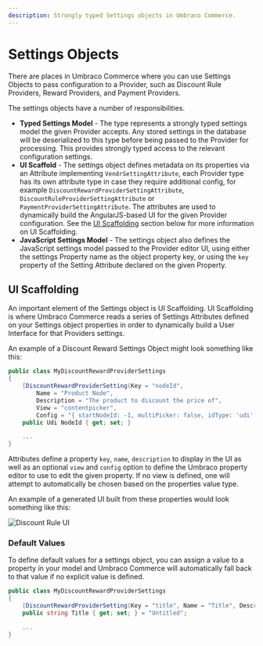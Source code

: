 ```yaml
---
description: Strongly typed Settings objects in Umbraco Commerce.
---
```


# Settings Objects

There are places in Umbraco Commerce where you can use Settings Objects to pass configuration to a Provider, such as Discount Rule Providers, Reward Providers, and Payment Providers.

The settings objects have a number of responsibilities.

* **Typed Settings Model** - The type represents a strongly typed settings model the given Provider accepts. Any stored settings in the database will be deserialized to this type before being passed to the Provider for processing. This provides strongly typed access to the relevant configuration settings.
* **UI Scaffold** - The settings object defines metadata on its properties via an Attribute implementing `VendrSettingAttribute`, each Provider type has its own attribute type in case they require additional config, for example `DiscountRewardProviderSettingAttribute`, `DiscountRuleProviderSettingAttribute` or `PaymentProviderSettingAttribute`. The attributes are used to dynamically build the AngularJS-based UI for the given Provider configuration. See the [UI Scaffolding](settings-objects.md#ui-scaffolding) section below for more information on UI Scaffolding.
* **JavaScript Settings Model** - The settings object also defines the JavaScript settings model passed to the Provider editor UI, using either the settings Property name as the object property key, or using the `key` property of the Setting Attribute declared on the given Property.

## UI Scaffolding

An important element of the Settings object is UI Scaffolding. UI Scaffolding is where Umbraco Commerce reads a series of Settings Attributes defined on your Settings object properties in order to dynamically build a User Interface for that Providers settings.

An example of a Discount Reward Settings Object might look something like this:

```csharp
public class MyDiscountRewardProviderSettings
{
    [DiscountRewardProviderSetting(Key = "nodeId",
        Name = "Product Node",
        Description = "The product to discount the price of",
        View = "contentpicker",
        Config = "{ startNodeId: -1, multiPicker: false, idType: 'udi' }")]
    public Udi NodeId { get; set; }

    ...
}
```

Attributes define a property `key`, `name`, `description` to display in the UI as well as an optional `view` and `config` option to define the Umbraco property editor to use to edit the given property. If no view is defined, one will attempt to automatically be chosen based on the properties value type.

An example of a generated UI built from these properties would look something like this:

![Discount Rule UI](../media/discount\_rule\_ui.png)

### Default Values

To define default values for a settings object, you can assign a value to a property in your model and Umbraco Commerce will automatically fall back to that value if no explicit value is defined.

```csharp
public class MyDiscountRewardProviderSettings
{
    [DiscountRewardProviderSetting(Key = "title", Name = "Title", Description = "A friendly title for this item"]
    public string Title { get; set; } = "Untitled";

    ...
}
```
